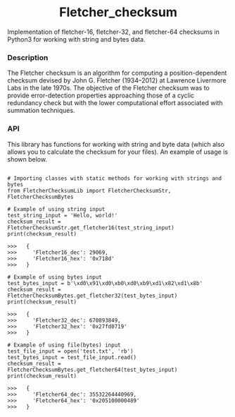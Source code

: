 <h1 align="center">Fletcher_checksum</h1>

Implementation of fletcher-16, fletcher-32, and fletcher-64 checksums in Python3 for working with string and bytes data.

### Description

The Fletcher checksum is an algorithm for computing a position-dependent checksum devised by John G. Fletcher (1934–2012) at Lawrence Livermore Labs in the late 1970s. The objective of the Fletcher checksum was to provide error-detection properties approaching those of a cyclic redundancy check but with the lower computational effort associated with summation techniques.

### API

This library has functions for working with string and byte data (which also allows you to calculate the checksum for your files).
 An example of usage is shown below.
 
 ```
 
# Importing classes with static methods for working with strings and bytes
from FletcherChecksumLib import FletcherChecksumStr, FletcherChecksumBytes

# Example of using string input
test_string_input = 'Hello, world!'
checksum_result = FletcherChecksumStr.get_fletcher16(test_string_input)
print(checksum_result)

>>>   { 
>>>     'Fletcher16_dec': 29069,
>>>     'Fletcher16_hex': '0x718d' 
>>>   }

# Example of using bytes input
test_bytes_input = b'\xd0\x91\xd0\xb0\xd0\xb9\xd1\x82\xd1\x8b'
checksum_result = FletcherChecksumBytes.get_fletcher32(test_bytes_input)
print(checksum_result)

>>>   { 
>>>     'Fletcher32_dec': 670893849,
>>>     'Fletcher32_hex': '0x27fd0719'
>>>   }

# Example of using file(bytes) input
test_file_input = open('test.txt', 'rb')
test_bytes_input = test_file_input.read()
checksum_result = FletcherChecksumBytes.get_fletcher64(test_bytes_input)
print(checksum_result)

>>>   { 
>>>     'Fletcher64_dec': 35532264440969,
>>>     'Fletcher64_hex': '0x205100000489'
>>>   }

 ```
